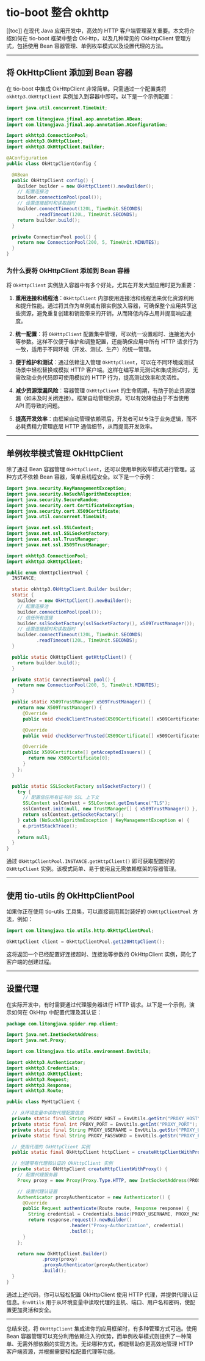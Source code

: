 # tio-boot 整合 okhttp

[[toc]]
在现代 Java 应用开发中，高效的 HTTP 客户端管理至关重要。本文将介绍如何在 tio-boot 框架中整合 OkHttp，以及几种常见的 OkHttpClient 管理方式，包括使用 Bean 容器管理、单例枚举模式以及设置代理的方法。

---

## 将 OkHttpClient 添加到 Bean 容器

在 tio-boot 中集成 OkHttpClient 非常简单。只需通过一个配置类将 `okhttp3.OkHttpClient` 实例加入到容器中即可。以下是一个示例配置：

```java
import java.util.concurrent.TimeUnit;

import com.litongjava.jfinal.aop.annotation.ABean;
import com.litongjava.jfinal.aop.annotation.AConfiguration;

import okhttp3.ConnectionPool;
import okhttp3.OkHttpClient;
import okhttp3.OkHttpClient.Builder;

@AConfiguration
public class OkHttpClientConfig {

  @ABean
  public OkHttpClient config() {
    Builder builder = new OkHttpClient().newBuilder();
    // 配置连接池
    builder.connectionPool(pool());
    // 设置连接超时和读取超时
    builder.connectTimeout(120L, TimeUnit.SECONDS)
           .readTimeout(120L, TimeUnit.SECONDS);
    return builder.build();
  }

  private ConnectionPool pool() {
    return new ConnectionPool(200, 5, TimeUnit.MINUTES);
  }
}
```

### 为什么要将 OkHttpClient 添加到 Bean 容器

将 `OkHttpClient` 实例放入容器中有多个好处，尤其在开发大型应用时更为重要：

1. **重用连接和线程池**：`OkHttpClient` 内部使用连接池和线程池来优化资源利用和提升性能。通过将其作为单例或有限实例放入容器，可确保整个应用共享这些资源，避免重复创建和销毁带来的开销，从而降低内存占用并提高响应速度。

2. **统一配置**：将 `OkHttpClient` 配置集中管理，可以统一设置超时、连接池大小等参数。这样不仅便于维护和调整配置，还能确保应用中所有 HTTP 请求行为一致，适用于不同环境（开发、测试、生产）的统一管理。

3. **便于维护和测试**：通过依赖注入管理 `OkHttpClient`，可以在不同环境或测试场景中轻松替换或模拟 HTTP 客户端。这样在编写单元测试和集成测试时，无需改动业务代码即可使用模拟的 HTTP 行为，提高测试效率和灵活性。

4. **减少资源泄漏风险**：容器管理 `OkHttpClient` 的生命周期，有助于防止资源泄漏（如未及时关闭连接）。框架自动管理资源，可以有效降低由于不当使用 API 而导致的问题。

5. **提高开发效率**：由框架自动管理依赖项后，开发者可以专注于业务逻辑，而不必耗费精力管理底层 HTTP 通信细节，从而提高开发效率。

---

## 单例枚举模式管理 OkHttpClient

除了通过 Bean 容器管理 `OkHttpClient`，还可以使用单例枚举模式进行管理。这种方式不依赖 Bean 容器，简单且线程安全。以下是一个示例：

```java
import java.security.KeyManagementException;
import java.security.NoSuchAlgorithmException;
import java.security.SecureRandom;
import java.security.cert.CertificateException;
import java.security.cert.X509Certificate;
import java.util.concurrent.TimeUnit;

import javax.net.ssl.SSLContext;
import javax.net.ssl.SSLSocketFactory;
import javax.net.ssl.TrustManager;
import javax.net.ssl.X509TrustManager;

import okhttp3.ConnectionPool;
import okhttp3.OkHttpClient;

public enum OkHttpClientPool {
  INSTANCE;

  static okhttp3.OkHttpClient.Builder builder;
  static {
    builder = new OkHttpClient().newBuilder();
    // 配置连接池
    builder.connectionPool(pool());
    // 信任所有连接
    builder.sslSocketFactory(sslSocketFactory(), x509TrustManager());
    // 设置连接超时和读取超时
    builder.connectTimeout(120L, TimeUnit.SECONDS)
           .readTimeout(120L, TimeUnit.SECONDS);
  }

  public static OkHttpClient getHttpClient() {
    return builder.build();
  }

  private static ConnectionPool pool() {
    return new ConnectionPool(200, 5, TimeUnit.MINUTES);
  }

  public static X509TrustManager x509TrustManager() {
    return new X509TrustManager() {
      @Override
      public void checkClientTrusted(X509Certificate[] x509Certificates, String s) throws CertificateException { }

      @Override
      public void checkServerTrusted(X509Certificate[] x509Certificates, String s) throws CertificateException { }

      @Override
      public X509Certificate[] getAcceptedIssuers() {
        return new X509Certificate[0];
      }
    };
  }

  public static SSLSocketFactory sslSocketFactory() {
    try {
      // 配置信任所有证书的 SSL 上下文
      SSLContext sslContext = SSLContext.getInstance("TLS");
      sslContext.init(null, new TrustManager[] { x509TrustManager() }, new SecureRandom());
      return sslContext.getSocketFactory();
    } catch (NoSuchAlgorithmException | KeyManagementException e) {
      e.printStackTrace();
    }
    return null;
  }
}
```

通过 `OkHttpClientPool.INSTANCE.getHttpClient()` 即可获取配置好的 `OkHttpClient` 实例。该模式简单、易于使用且无需依赖框架的容器管理。

---

## 使用 tio-utils 的 OkHttpClientPool

如果你正在使用 tio-utils 工具集，可以直接调用其封装好的 `OkHttpClientPool` 方法，例如：

```java
import com.litongjava.tio.utils.http.OkHttpClientPool;

OkHttpClient client = OkHttpClientPool.get120HttpClient();
```

这将返回一个已经配置好连接超时、连接池等参数的 OkHttpClient 实例，简化了客户端的创建过程。

---

## 设置代理

在实际开发中，有时需要通过代理服务器进行 HTTP 请求。以下是一个示例，演示如何在 OkHttp 中配置代理及其认证：

```java
package com.litongjava.spider.rmp.client;

import java.net.InetSocketAddress;
import java.net.Proxy;

import com.litongjava.tio.utils.environment.EnvUtils;

import okhttp3.Authenticator;
import okhttp3.Credentials;
import okhttp3.OkHttpClient;
import okhttp3.Request;
import okhttp3.Response;
import okhttp3.Route;

public class MyHttpClient {

  // 从环境变量中读取代理配置信息
  private static final String PROXY_HOST = EnvUtils.getStr("PROXY_HOST");
  private static final int PROXY_PORT = EnvUtils.getInt("PROXY_PORT");
  private static final String PROXY_USERNAME = EnvUtils.getStr("PROXY_USERNAME");
  private static final String PROXY_PASSWORD = EnvUtils.getStr("PROXY_PASSWORD");

  // 使用代理的 OkHttpClient 实例
  public static final OkHttpClient httpClient = createHttpClientWithProxy();

  // 创建带有代理和认证的 OkHttpClient 实例
  private static OkHttpClient createHttpClientWithProxy() {
    // 配置代理服务器
    Proxy proxy = new Proxy(Proxy.Type.HTTP, new InetSocketAddress(PROXY_HOST, PROXY_PORT));

    // 设置代理认证器
    Authenticator proxyAuthenticator = new Authenticator() {
      @Override
      public Request authenticate(Route route, Response response) {
        String credential = Credentials.basic(PROXY_USERNAME, PROXY_PASSWORD);
        return response.request().newBuilder()
                       .header("Proxy-Authorization", credential)
                       .build();
      }
    };

    return new OkHttpClient.Builder()
             .proxy(proxy)
             .proxyAuthenticator(proxyAuthenticator)
             .build();
  }
}
```

通过上述代码，你可以轻松配置 OkHttpClient 使用 HTTP 代理，并提供代理认证信息。`EnvUtils` 用于从环境变量中读取代理的主机、端口、用户名和密码，使配置更加灵活和安全。

---

总结来说，将 `OkHttpClient` 集成进你的应用框架时，有多种管理方式可选。使用 Bean 容器管理可以充分利用依赖注入的优势，而单例枚举模式则提供了一种简单、无需外部依赖的实现方法。无论哪种方式，都能帮助你更高效地管理 HTTP 客户端资源，并根据需要轻松配置代理等功能。

